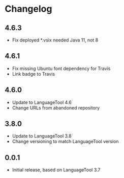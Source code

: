 # Changelog

## 4.6.3
- Fix deployed *.vsix needed Java 11, not 8

## 4.6.1
- Fix missing Ubuntu font dependency for Travis
- Link badge to Travis

## 4.6.0
- Update to LanguageTool 4.6
- Change URLs from abandoned repository

## 3.8.0
- Update to LanguageTool 3.8
- Change versioning to match LanguageTool version

## 0.0.1
- Initial release, based on LanguageTool 3.7
